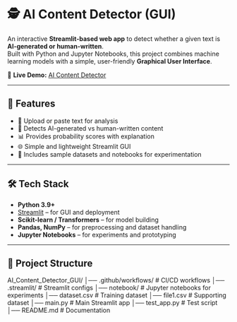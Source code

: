 # 🕵️ AI Content Detector (GUI)

An interactive **Streamlit-based web app** to detect whether a given text is **AI-generated or human-written**.  
Built with Python and Jupyter Notebooks, this project combines machine learning models with a simple, user-friendly **Graphical User Interface**.

🔗 **Live Demo:** [AI Content Detector](https://aidetector.streamlit.app/)  

---

## 🚀 Features
- 📑 Upload or paste text for analysis
- 🤖 Detects AI-generated vs human-written content
- 📊 Provides probability scores with explanation
- 🌐 Simple and lightweight Streamlit GUI
- 🧪 Includes sample datasets and notebooks for experimentation

---

## 🛠️ Tech Stack
- **Python 3.9+**
- [Streamlit](https://streamlit.io/) – for GUI and deployment  
- **Scikit-learn / Transformers** – for model building  
- **Pandas, NumPy** – for preprocessing and dataset handling  
- **Jupyter Notebooks** – for experiments and prototyping  

---

## 📂 Project Structure
AI_Content_Detector_GUI/
│── .github/workflows/ # CI/CD workflows
│── .streamlit/ # Streamlit configs
│── notebook/ # Jupyter notebooks for experiments
│── dataset.csv # Training dataset
│── file1.csv # Supporting dataset
│── main.py # Main Streamlit app
│── test_app.py # Test script
│── README.md # Documentation
